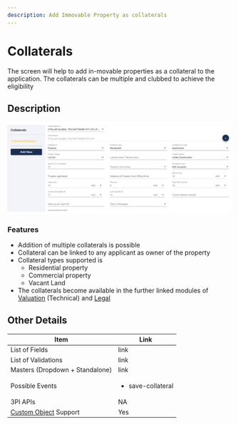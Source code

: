 ```yaml
---
description: Add Immovable Property as collaterals
---
```


# Collaterals

The screen will help to add in-movable properties as a collateral to the application. The collaterals can be multiple and clubbed to achieve the eligibility

## Description

![](<../../.gitbook/assets/image (96).png>)



### Features

* Addition of multiple collaterals is possible
* Collateral can be linked to any applicant as owner of the property
* Collateral types supported is
  * Residential property
  * Commercial property
  * Vacant Land
* The collaterals become available in the further linked modules of [Valuation](../verifications/property-valuation.md) (Technical) and [Legal](../verifications/legal-verification.md)

## **Other Details**

| **Item**                                                                                                   | **Link**                          |
| ---------------------------------------------------------------------------------------------------------- | --------------------------------- |
| List of Fields                                                                                             | link                              |
| List of Validations                                                                                        | link                              |
| Masters (Dropdown + Standalone)                                                                            | link                              |
| Possible Events                                                                                            | <ul><li>save-collateral</li></ul> |
| 3PI APIs                                                                                                   | NA                                |
| [Custom Object](../../for-admins/product-level/custom-objects.md#process-to-create-custom-objects) Support | Yes                               |
